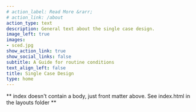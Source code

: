 ```yaml
---
# action_label: Read More &rarr;
# action_link: /about
action_type: text
description: General text about the single case design.
image_left: true
images:
- sced.jpg
show_action_link: true
show_social_links: false
subtitle: A Guide for routine conditions
text_align_left: false
title: Single Case Design
type: home
---
```


** index doesn't contain a body, just front matter above.
See index.html in the layouts folder **

